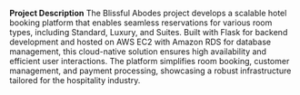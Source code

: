 **Project Description**
The Blissful Abodes project develops a scalable hotel booking platform that enables seamless reservations for various room types, including Standard, Luxury, and Suites. Built with Flask for backend development and hosted on AWS EC2 with Amazon RDS for database management, this cloud-native solution ensures high availability and efficient user interactions. The platform simplifies room booking, customer management, and payment processing, showcasing a robust infrastructure tailored for the hospitality industry.
